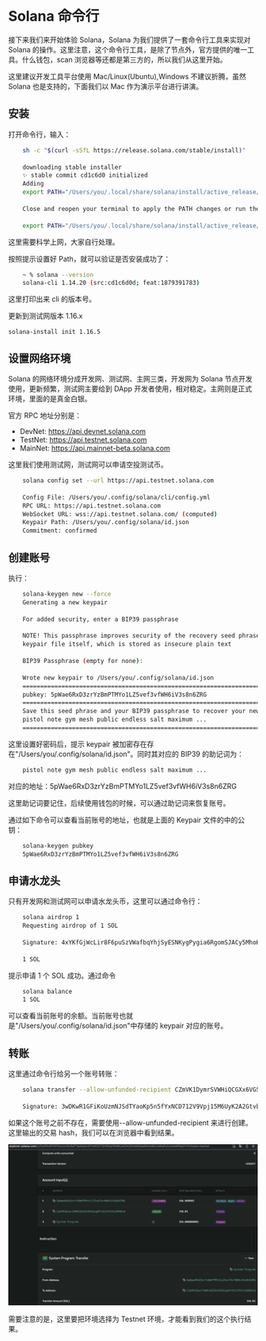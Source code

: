 # Solana 命令行

接下来我们来开始体验 Solana，Solana 为我们提供了一套命令行工具来实现对 Solana 的操作。这里注意，这个命令行工具，是除了节点外，官方提供的唯一工具。什么钱包，scan 浏览器等还都是第三方的，所以我们从这里开始。

这里建议开发工具平台使用 Mac/Linux(Ubuntu),Windows 不建议折腾，虽然 Solana 也是支持的，下面我们以 Mac 作为演示平台进行讲演。

## 安装

打开命令行，输入：

```bash
    sh -c "$(curl -sSfL https://release.solana.com/stable/install)"

    downloading stable installer
    ✨ stable commit cd1c6d0 initialized
    Adding
    export PATH="/Users/you/.local/share/solana/install/active_release/bin:$PATH" to /Users/you/.profile

    Close and reopen your terminal to apply the PATH changes or run the following in your existing shell:

    export PATH="/Users/you/.local/share/solana/install/active_release/bin:$PATH"
```

这里需要科学上网，大家自行处理。

按照提示设置好 Path，就可以验证是否安装成功了：

```bash
    ~ % solana --version
    solana-cli 1.14.20 (src:cd1c6d0d; feat:1879391783)
```

这里打印出来 cli 的版本号。

更新到测试网版本 1.16.x

```
solana-install init 1.16.5
```

## 设置网络环境

Solana 的网络环境分成开发网、测试网、主网三类，开发网为 Solana 节点开发使用，更新频繁，测试网主要给到 DApp 开发者使用，相对稳定。主网则是正式环境，里面的是真金白银。

官方 RPC 地址分别是：

- DevNet: https://api.devnet.solana.com
- TestNet: https://api.testnet.solana.com
- MainNet: https://api.mainnet-beta.solana.com

这里我们使用测试网，测试网可以申请空投测试币。

```bash
    solana config set --url https://api.testnet.solana.com

    Config File: /Users/you/.config/solana/cli/config.yml
    RPC URL: https://api.testnet.solana.com
    WebSocket URL: wss://api.testnet.solana.com/ (computed)
    Keypair Path: /Users/you/.config/solana/id.json
    Commitment: confirmed
```

## 创建账号

执行：

```bash
    solana-keygen new --force
    Generating a new keypair

    For added security, enter a BIP39 passphrase

    NOTE! This passphrase improves security of the recovery seed phrase NOT the
    keypair file itself, which is stored as insecure plain text

    BIP39 Passphrase (empty for none):

    Wrote new keypair to /Users/you/.config/solana/id.json
    ========================================================================
    pubkey: 5pWae6RxD3zrYzBmPTMYo1LZ5vef3vfWH6iV3s8n6ZRG
    ========================================================================
    Save this seed phrase and your BIP39 passphrase to recover your new keypair:
    pistol note gym mesh public endless salt maximum ...
    ========================================================================
```

这里设置好密码后，提示 keypair 被加密存在存在"/Users/you/.config/solana/id.json"。同时其对应的 BIP39 的助记词为：

```bash
    pistol note gym mesh public endless salt maximum ...
```

对应的地址：5pWae6RxD3zrYzBmPTMYo1LZ5vef3vfWH6iV3s8n6ZRG

这里助记词要记住，后续使用钱包的时候，可以通过助记词来恢复账号。

通过如下命令可以查看当前账号的地址，也就是上面的 Keypair 文件的中的公钥：

```bash
    solana-keygen pubkey
    5pWae6RxD3zrYzBmPTMYo1LZ5vef3vfWH6iV3s8n6ZRG
```

## 申请水龙头

只有开发网和测试网可以申请水龙头币，这里可以通过命令行：

```bash
    solana airdrop 1
    Requesting airdrop of 1 SOL

    Signature: 4xYKfGjWcLir8F6puSzVWafbqYhjSyESNKygPygia6RgomSJACy5MhoKXhiePtz6VQ5W8DxYF5baeB4Cf9oKnkqy

    1 SOL
```

提示申请 1 个 SOL 成功。通过命令

```bash
    solana balance
    1 SOL
```

可以查看当前账号的余额。当前账号也就是"/Users/you/.config/solana/id.json"中存储的 keypair 对应的账号。

## 转账

这里通过命令行给另一个账号转账：

```bash
    solana transfer --allow-unfunded-recipient CZmVK1DymrSVWHiQCGXx6VG5zgHVrh5J1P514jHKRDxA 0.01

    Signature: 3wDKwR1GFiKoUzmNJSdTYaoKp5n5fYxNCD712V9Vpj15M6UyK2A2Gtvb8GaiaGHoA8GJki8rqTuCuHnsWiGej7rV
```

如果这个账号之前不存在，需要使用--allow-unfunded-recipient 来进行创建。这里输出的交易 hash，我们可以在浏览器中看到结果。

![](./assets/images/transfer.png)

需要注意的是，这里要把环境选择为 Testnet 环境，才能看到我们的这个执行结果。
